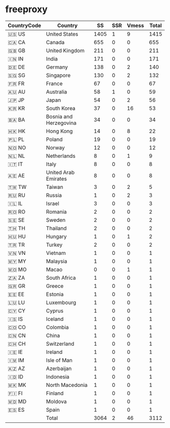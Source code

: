 # freeproxy

|CountryCode|Country|SS|SSR|Vmess|Total|
|  ----  | ----  |  ----  | ----  |  ----  | ----  |
|🇺🇸 US|United States|1405|1|9|1415|
|🇨🇦 CA|Canada|655|0|0|655|
|🇬🇧 GB|United Kingdom|211|0|0|211|
|🇮🇳 IN|India|171|0|0|171|
|🇩🇪 DE|Germany|138|0|2|140|
|🇸🇬 SG|Singapore|130|0|2|132|
|🇫🇷 FR|France|67|0|0|67|
|🇦🇺 AU|Australia|58|1|0|59|
|🇯🇵 JP|Japan|54|0|2|56|
|🇰🇷 KR|South Korea|37|0|16|53|
|🇧🇦 BA|Bosnia and Herzegovina|34|0|0|34|
|🇭🇰 HK|Hong Kong|14|0|8|22|
|🇵🇱 PL|Poland|19|0|0|19|
|🇳🇴 NO|Norway|12|0|0|12|
|🇳🇱 NL|Netherlands|8|0|1|9|
|🇮🇹 IT|Italy|8|0|0|8|
|🇦🇪 AE|United Arab Emirates|8|0|0|8|
|🇹🇼 TW|Taiwan|3|0|2|5|
|🇷🇺 RU|Russia|1|0|2|3|
|🇮🇱 IL|Israel|3|0|0|3|
|🇷🇴 RO|Romania|2|0|0|2|
|🇸🇪 SE|Sweden|2|0|0|2|
|🇹🇭 TH|Thailand|2|0|0|2|
|🇭🇺 HU|Hungary|1|0|1|2|
|🇹🇷 TR|Turkey|2|0|0|2|
|🇻🇳 VN|Vietnam|1|0|0|1|
|🇲🇾 MY|Malaysia|1|0|0|1|
|🇲🇴 MO|Macao|0|0|1|1|
|🇿🇦 ZA|South Africa|1|0|0|1|
|🇬🇷 GR|Greece|1|0|0|1|
|🇪🇪 EE|Estonia|1|0|0|1|
|🇱🇺 LU|Luxembourg|1|0|0|1|
|🇨🇾 CY|Cyprus|1|0|0|1|
|🇮🇸 IS|Iceland|1|0|0|1|
|🇨🇴 CO|Colombia|1|0|0|1|
|🇨🇳 CN|China|1|0|0|1|
|🇨🇭 CH|Switzerland|1|0|0|1|
|🇮🇪 IE|Ireland|1|0|0|1|
|🇮🇲 IM|Isle of Man|1|0|0|1|
|🇦🇿 AZ|Azerbaijan|1|0|0|1|
|🇮🇩 ID|Indonesia|1|0|0|1|
|🇲🇰 MK|North Macedonia|1|0|0|1|
|🇫🇮 FI|Finland|1|0|0|1|
|🇲🇩 MD|Moldova|1|0|0|1|
|🇪🇸 ES|Spain|1|0|0|1|
||Total|3064|2|46|3112|
